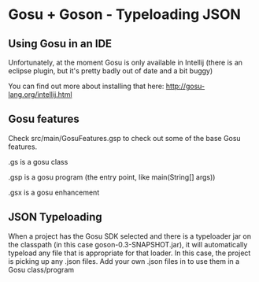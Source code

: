 # Gosu + Goson - Typeloading JSON

## Using Gosu in an IDE

Unfortunately, at the moment Gosu is only available in Intellij (there is an eclipse plugin, but it's pretty badly out
of date and a bit buggy)

You can find out more about installing that here: http://gosu-lang.org/intellij.html

## Gosu features

Check src/main/GosuFeatures.gsp to check out some of the base Gosu features.

.gs is a gosu class

.gsp is a gosu program (the entry point, like main(String[] args))

.gsx is a gosu enhancement

## JSON Typeloading

When a project has the Gosu SDK selected and there is a typeloader jar on the classpath (in this case
goson-0.3-SNAPSHOT.jar), it will automatically typeload any file that is appropriate for that loader. In this case,
the project is picking up any .json files. Add your own .json files in to use them in a Gosu class/program